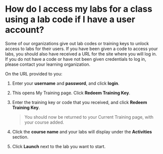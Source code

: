 # How do I access my labs for a class using a lab code if I have a user account?

Some of our organizations give out lab codes or training keys to unlock access to labs for their users. If you have been given a code to access your labs, you should also have received a URL for the site where you will log in. If you do not have a code or have not been given credentials to log in, please contact your learning organization.

On the URL provided to you:
1. Enter your **username** and **password**, and click **login**.
1. This opens My Training page. Click **Redeem Training Key**.
1. Enter the training key or code that you received, and click **Redeem Training Key**.

    > You should now be returned to your Current Training page, with your course added. 

1. Click the **course name** and your labs will display under the **Activities** section.
1. Click **Launch** next to the lab you want to start. 
